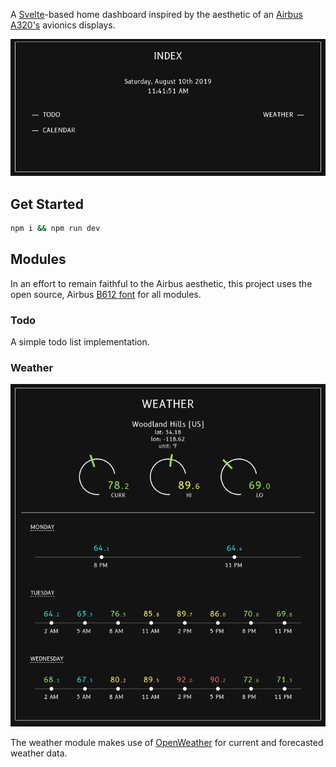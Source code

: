 A [Svelte](https://svelte.dev/)-based home dashboard inspired by the aesthetic of an [Airbus A320's](https://ccntservice.airbus.com/apps/cockpits/a320/) avionics displays.

![index screenshot](https://raw.githubusercontent.com/seesleestak/cdu-dashboard-react/master/screen-index.png)

## Get Started

```bash
npm i && npm run dev
```

## Modules

In an effort to remain faithful to the Airbus aesthetic, this project uses the open source, Airbus [B612 font](https://b612-font.com) for all modules.

### Todo

A simple todo list implementation.

### Weather

![weather screenshot](https://raw.githubusercontent.com/seesleestak/cdu-dashboard-react/master/screen-weather.png)

The weather module makes use of [OpenWeather](https://openweathermap.org) for current and forecasted weather data.

